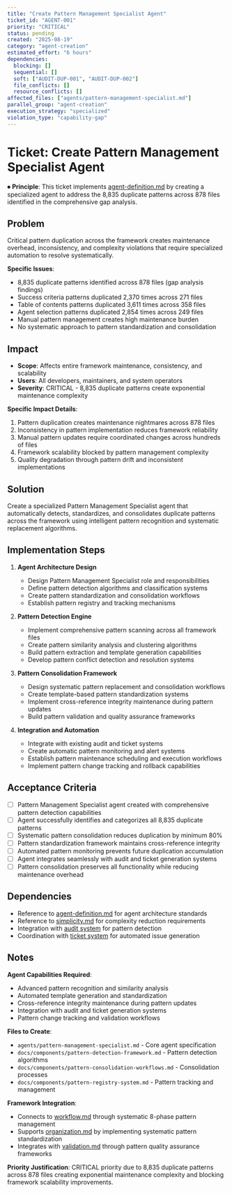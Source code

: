 ```yaml
---
title: "Create Pattern Management Specialist Agent"
ticket_id: "AGENT-001"
priority: "CRITICAL"
status: pending
created: "2025-08-19"
category: "agent-creation"
estimated_effort: "6 hours"
dependencies:
  blocking: []
  sequential: []
  soft: ["AUDIT-DUP-001", "AUDIT-DUP-002"]
  file_conflicts: []
  resource_conflicts: []
affected_files: ["agents/pattern-management-specialist.md"]
parallel_group: "agent-creation"
execution_strategy: "specialized"
violation_type: "capability-gap"
---
```


# Ticket: Create Pattern Management Specialist Agent

⏺ **Principle**: This ticket implements [agent-definition.md](../../principles/agent-definition.md) by creating a specialized agent to address the 8,835 duplicate patterns across 878 files identified in the comprehensive gap analysis.

## Problem

Critical pattern duplication across the framework creates maintenance overhead, inconsistency, and complexity violations that require specialized automation to resolve systematically.

**Specific Issues**:
- 8,835 duplicate patterns identified across 878 files (gap analysis findings)
- Success criteria patterns duplicated 2,370 times across 271 files
- Table of contents patterns duplicated 3,611 times across 358 files  
- Agent selection patterns duplicated 2,854 times across 249 files
- Manual pattern management creates high maintenance burden
- No systematic approach to pattern standardization and consolidation

## Impact

- **Scope**: Affects entire framework maintenance, consistency, and scalability
- **Users**: All developers, maintainers, and system operators
- **Severity**: CRITICAL - 8,835 duplicate patterns create exponential maintenance complexity

**Specific Impact Details**:
1. Pattern duplication creates maintenance nightmares across 878 files
2. Inconsistency in pattern implementation reduces framework reliability
3. Manual pattern updates require coordinated changes across hundreds of files
4. Framework scalability blocked by pattern management complexity
5. Quality degradation through pattern drift and inconsistent implementations

## Solution

Create a specialized Pattern Management Specialist agent that automatically detects, standardizes, and consolidates duplicate patterns across the framework using intelligent pattern recognition and systematic replacement algorithms.

## Implementation Steps

1. **Agent Architecture Design**
   - Design Pattern Management Specialist role and responsibilities
   - Define pattern detection algorithms and classification systems
   - Create pattern standardization and consolidation workflows
   - Establish pattern registry and tracking mechanisms

2. **Pattern Detection Engine**
   - Implement comprehensive pattern scanning across all framework files
   - Create pattern similarity analysis and clustering algorithms  
   - Build pattern extraction and template generation capabilities
   - Develop pattern conflict detection and resolution systems

3. **Pattern Consolidation Framework**
   - Design systematic pattern replacement and consolidation workflows
   - Create template-based pattern standardization systems
   - Implement cross-reference integrity maintenance during pattern updates
   - Build pattern validation and quality assurance frameworks

4. **Integration and Automation**
   - Integrate with existing audit and ticket systems
   - Create automatic pattern monitoring and alert systems
   - Establish pattern maintenance scheduling and execution workflows
   - Implement pattern change tracking and rollback capabilities

## Acceptance Criteria

- [ ] Pattern Management Specialist agent created with comprehensive pattern detection capabilities
- [ ] Agent successfully identifies and categorizes all 8,835 duplicate patterns
- [ ] Systematic pattern consolidation reduces duplication by minimum 80%
- [ ] Pattern standardization framework maintains cross-reference integrity
- [ ] Automated pattern monitoring prevents future duplication accumulation
- [ ] Agent integrates seamlessly with audit and ticket generation systems
- [ ] Pattern consolidation preserves all functionality while reducing maintenance overhead

## Dependencies

- Reference to [agent-definition.md](../../principles/agent-definition.md) for agent architecture standards
- Reference to [simplicity.md](../../principles/simplicity.md) for complexity reduction requirements
- Integration with [audit system](../../commands/analysis/system-audit.md) for pattern detection
- Coordination with [ticket system](../../commands/system/create-ticket.md) for automated issue generation

## Notes

**Agent Capabilities Required**:
- Advanced pattern recognition and similarity analysis
- Automated template generation and standardization
- Cross-reference integrity maintenance during pattern updates  
- Integration with audit and ticket generation systems
- Pattern change tracking and validation workflows

**Files to Create**:
- `agents/pattern-management-specialist.md` - Core agent specification
- `docs/components/pattern-detection-framework.md` - Pattern detection algorithms
- `docs/components/pattern-consolidation-workflows.md` - Consolidation processes
- `docs/components/pattern-registry-system.md` - Pattern tracking and management

**Framework Integration**:
- Connects to [workflow.md](../../principles/workflow.md) through systematic 8-phase pattern management
- Supports [organization.md](../../principles/organization.md) by implementing systematic pattern standardization
- Integrates with [validation.md](../../principles/validation.md) through pattern quality assurance frameworks

**Priority Justification**:
CRITICAL priority due to 8,835 duplicate patterns across 878 files creating exponential maintenance complexity and blocking framework scalability improvements.